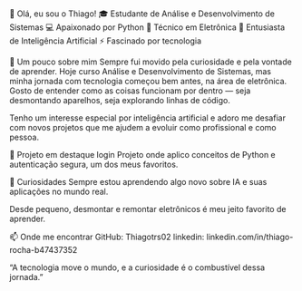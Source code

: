 👋 Olá, eu sou o Thiago!
🎓 Estudante de Análise e Desenvolvimento de Sistemas
💻 Apaixonado por Python
🔌 Técnico em Eletrônica
🤖 Entusiasta de Inteligência Artificial
⚡ Fascinado por tecnologia

🚀 Um pouco sobre mim
Sempre fui movido pela curiosidade e pela vontade de aprender. Hoje curso Análise e Desenvolvimento de Sistemas, mas minha jornada com tecnologia começou bem antes, na área de eletrônica. Gosto de entender como as coisas funcionam por dentro — seja desmontando aparelhos, seja explorando linhas de código.

Tenho um interesse especial por inteligência artificial e adoro me desafiar com novos projetos que me ajudem a evoluir como profissional e como pessoa.

📌 Projeto em destaque
login
Projeto onde aplico conceitos de Python e autenticação segura, um dos meus favoritos.

🧠 Curiosidades
Sempre estou aprendendo algo novo sobre IA e suas aplicações no mundo real.

Desde pequeno, desmontar e remontar eletrônicos é meu jeito favorito de aprender.

📫 Onde me encontrar
GitHub: Thiagotrs02
linkedin: linkedin.com/in/thiago-rocha-b47437352

“A tecnologia move o mundo, e a curiosidade é o combustível dessa jornada.”
